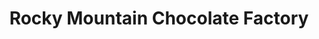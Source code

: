 ---
title: "Rocky Mountain Chocolate Factory"
url: /kelowna/rocky-mountain-chocolate-factory/
shop: Süßwaren
---